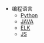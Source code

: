 - 编程语言
  - [Python](document/PL/python.md)
  - [JAVA](document/PL/java.md)
  - [ELK](document/PL/ELK.md)
  - [JS](document/PL/JavaScript.md)
